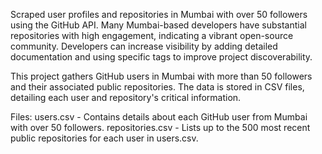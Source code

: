 Scraped user profiles and repositories in Mumbai with over 50 followers using the GitHub API.
Many Mumbai-based developers have substantial repositories with high engagement, indicating a vibrant open-source community.
Developers can increase visibility by adding detailed documentation and using specific tags to improve project discoverability.

This project gathers GitHub users in Mumbai with more than 50 followers and their associated public repositories. The data is stored in CSV files, detailing each user and repository's critical information.

Files:
users.csv - Contains details about each GitHub user from Mumbai with over 50 followers.
repositories.csv - Lists up to the 500 most recent public repositories for each user in users.csv.
